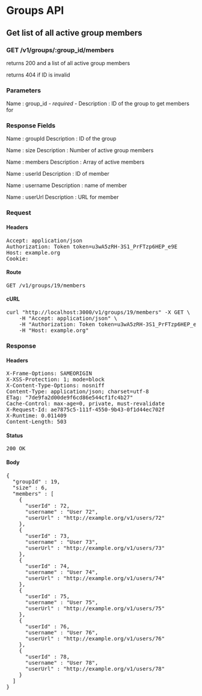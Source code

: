 # Groups API

## Get list of all active group members

### GET /v1/groups/:group_id/members

returns 200 and a list of all active group members

returns 404 if ID is invalid

### Parameters

Name : group_id *- required -*
Description : ID of the group to get members for


### Response Fields

Name : groupId
Description : ID of the group

Name : size
Description : Number of active group members

Name : members
Description : Array of active members

Name : userId
Description : ID of member

Name : username
Description : name of member

Name : userUrl
Description : URL for member

### Request

#### Headers

<pre>Accept: application/json
Authorization: Token token=u3wA5zRH-3S1_PrFTzp6HEP_e9E
Host: example.org
Cookie: </pre>

#### Route

<pre>GET /v1/groups/19/members</pre>

#### cURL

<pre class="request">curl &quot;http://localhost:3000/v1/groups/19/members&quot; -X GET \
	-H &quot;Accept: application/json&quot; \
	-H &quot;Authorization: Token token=u3wA5zRH-3S1_PrFTzp6HEP_e9E&quot; \
	-H &quot;Host: example.org&quot;</pre>

### Response

#### Headers

<pre>X-Frame-Options: SAMEORIGIN
X-XSS-Protection: 1; mode=block
X-Content-Type-Options: nosniff
Content-Type: application/json; charset=utf-8
ETag: &quot;7de9fa2d00de9f6cd86e544cf1fc4b27&quot;
Cache-Control: max-age=0, private, must-revalidate
X-Request-Id: ae7875c5-111f-4550-9b43-0f1d44ec702f
X-Runtime: 0.011409
Content-Length: 503</pre>

#### Status

<pre>200 OK</pre>

#### Body

<pre>{
  "groupId" : 19,
  "size" : 6,
  "members" : [
    {
      "userId" : 72,
      "username" : "User 72",
      "userUrl" : "http://example.org/v1/users/72"
    },
    {
      "userId" : 73,
      "username" : "User 73",
      "userUrl" : "http://example.org/v1/users/73"
    },
    {
      "userId" : 74,
      "username" : "User 74",
      "userUrl" : "http://example.org/v1/users/74"
    },
    {
      "userId" : 75,
      "username" : "User 75",
      "userUrl" : "http://example.org/v1/users/75"
    },
    {
      "userId" : 76,
      "username" : "User 76",
      "userUrl" : "http://example.org/v1/users/76"
    },
    {
      "userId" : 78,
      "username" : "User 78",
      "userUrl" : "http://example.org/v1/users/78"
    }
  ]
}</pre>
